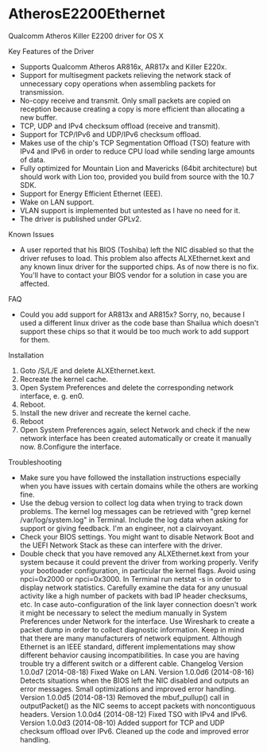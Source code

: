 AtherosE2200Ethernet
====================

Qualcomm Atheros Killer E2200 driver for OS X

Key Features of the Driver
  - Supports Qualcomm Atheros AR816x, AR817x and Killer E220x.
  - Support for multisegment packets relieving the network stack of unnecessary copy operations when assembling packets for transmission.
  - No-copy receive and transmit. Only small packets are copied on reception because creating a copy is more efficient than allocating a new buffer.
  - TCP, UDP and IPv4 checksum offload (receive and transmit).
  - Support for TCP/IPv6 and UDP/IPv6 checksum offload.
  - Makes use of the chip's TCP Segmentation Offload (TSO) feature with IPv4 and IPv6 in order to reduce CPU load while sending large amounts of data.
  - Fully optimized for Mountain Lion and Mavericks (64bit architecture) but should work with Lion too, provided you build from source with the 10.7 SDK.
  - Support for Energy Efficient Ethernet (EEE).
  - Wake on LAN support.
  - VLAN support is implemented but untested as I have no need for it.
  - The driver is published under GPLv2.

Known Issues
  - A user reported that his BIOS (Toshiba) left the NIC disabled so that the driver refuses to load. This problem also affects ALXEthernet.kext and any known linux driver for the supported chips. As of now there is no fix. You'll have to contact your BIOS vendor for a solution in case you are affected.

FAQ
  - Could you add support for AR813x and AR815x? Sorry, no, because I used a different linux driver as the code base than Shailua which doesn't support these chips so that it would be too much work to add support for them.

Installation
  1. Goto /S/L/E and delete ALXEthernet.kext.
  2. Recreate the kernel cache.
  3. Open System Preferences and delete the corresponding network interface, e. g. en0.
  4. Reboot.
  5. Install the new driver and recreate the kernel cache.
  6. Reboot
  7. Open System Preferences again, select Network and check if the new network interface has been created automatically or create it manually now.
  8.Configure the interface.

Troubleshooting
  - Make sure you have followed the installation instructions especially when you have issues with certain domains while the others are working fine.
  - Use the debug version to collect log data when trying to track down problems. The kernel log messages can be retrieved with "grep kernel /var/log/system.log" in Terminal. Include the log data when asking for support or giving feedback. I'm an engineer, not a clairvoyant.
  - Check your BIOS settings. You might want to disable Network Boot and the UEFI Network Stack as these can interfere with the driver.
  - Double check that you have removed any ALXEthernet.kext from your system because it could prevent the driver from working properly.
Verify your bootloader configuration, in particular the kernel flags. Avoid using npci=0x2000 or npci=0x3000. 
In Terminal run netstat -s in order to display network statistics. Carefully examine the data for any unusual activity like a high number of packets with bad IP header checksums, etc.
In case auto-configuration of the link layer connection doesn't work it might be necessary to select the medium manually in System Preferences under Network for the interface.
Use Wireshark to create a packet dump in order to collect diagnostic information.
Keep in mind that there are many manufacturers of network equipment. Although Ethernet is an IEEE standard, different implementations may show different behavior causing incompatibilities. In case you are having trouble try a different switch or a different cable.
Changelog
Version 1.0.0d7 (2014-08-18)
Fixed Wake on LAN.
Version 1.0.0d6 (2014-08-16)
Detects situations when the BIOS left the NIC disabled and outputs an error messages.
Small optimizations and improved error handling.
Version 1.0.0d5 (2014-08-13)
Removed the mbuf_pullup() call in outputPacket() as the NIC seems to accept packets with noncontiguous headers.
Version 1.0.0d4 (2014-08-12)
Fixed TSO with IPv4 and IPv6.
Version 1.0.0d3 (2014-08-10)
Added support for TCP and UDP checksum offload over IPv6.
Cleaned up the code and improved error handling.
